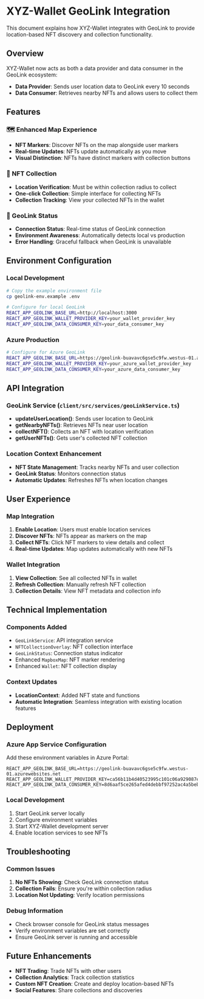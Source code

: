 # XYZ-Wallet GeoLink Integration

This document explains how XYZ-Wallet integrates with GeoLink to provide location-based NFT discovery and collection functionality.

## Overview

XYZ-Wallet now acts as both a data provider and data consumer in the GeoLink ecosystem:

- **Data Provider**: Sends user location data to GeoLink every 10 seconds
- **Data Consumer**: Retrieves nearby NFTs and allows users to collect them

## Features

### 🗺️ Enhanced Map Experience
- **NFT Markers**: Discover NFTs on the map alongside user markers
- **Real-time Updates**: NFTs update automatically as you move
- **Visual Distinction**: NFTs have distinct markers with collection buttons

### 🎯 NFT Collection
- **Location Verification**: Must be within collection radius to collect
- **One-click Collection**: Simple interface for collecting NFTs
- **Collection Tracking**: View your collected NFTs in the wallet

### 🔗 GeoLink Status
- **Connection Status**: Real-time status of GeoLink connection
- **Environment Awareness**: Automatically detects local vs production
- **Error Handling**: Graceful fallback when GeoLink is unavailable

## Environment Configuration

### Local Development
```bash
# Copy the example environment file
cp geolink-env.example .env

# Configure for local GeoLink
REACT_APP_GEOLINK_BASE_URL=http://localhost:3000
REACT_APP_GEOLINK_WALLET_PROVIDER_KEY=your_wallet_provider_key
REACT_APP_GEOLINK_DATA_CONSUMER_KEY=your_data_consumer_key
```

### Azure Production
```bash
# Configure for Azure GeoLink
REACT_APP_GEOLINK_BASE_URL=https://geolink-buavavc6gse5c9fw.westus-01.azurewebsites.net
REACT_APP_GEOLINK_WALLET_PROVIDER_KEY=your_azure_wallet_provider_key
REACT_APP_GEOLINK_DATA_CONSUMER_KEY=your_azure_data_consumer_key
```

## API Integration

### GeoLink Service (`client/src/services/geoLinkService.ts`)
- **updateUserLocation()**: Sends user location to GeoLink
- **getNearbyNFTs()**: Retrieves NFTs near user location
- **collectNFT()**: Collects an NFT with location verification
- **getUserNFTs()**: Gets user's collected NFT collection

### Location Context Enhancement
- **NFT State Management**: Tracks nearby NFTs and user collection
- **GeoLink Status**: Monitors connection status
- **Automatic Updates**: Refreshes NFTs when location changes

## User Experience

### Map Integration
1. **Enable Location**: Users must enable location services
2. **Discover NFTs**: NFTs appear as markers on the map
3. **Collect NFTs**: Click NFT markers to view details and collect
4. **Real-time Updates**: Map updates automatically with new NFTs

### Wallet Integration
1. **View Collection**: See all collected NFTs in wallet
2. **Refresh Collection**: Manually refresh NFT collection
3. **Collection Details**: View NFT metadata and collection info

## Technical Implementation

### Components Added
- `GeoLinkService`: API integration service
- `NFTCollectionOverlay`: NFT collection interface
- `GeoLinkStatus`: Connection status indicator
- Enhanced `MapboxMap`: NFT marker rendering
- Enhanced `Wallet`: NFT collection display

### Context Updates
- **LocationContext**: Added NFT state and functions
- **Automatic Integration**: Seamless integration with existing location features

## Deployment

### Azure App Service Configuration
Add these environment variables in Azure Portal:

```
REACT_APP_GEOLINK_BASE_URL=https://geolink-buavavc6gse5c9fw.westus-01.azurewebsites.net
REACT_APP_GEOLINK_WALLET_PROVIDER_KEY=ca56b11b4d40523995c101c06a929087e7e55f2811b8e698ddf5a0a7c8177d29
REACT_APP_GEOLINK_DATA_CONSUMER_KEY=8d6aaf5ce265afed4debbf97252ac4a5beb0853c63573d555617865a413af050
```

### Local Development
1. Start GeoLink server locally
2. Configure environment variables
3. Start XYZ-Wallet development server
4. Enable location services to see NFTs

## Troubleshooting

### Common Issues
1. **No NFTs Showing**: Check GeoLink connection status
2. **Collection Fails**: Ensure you're within collection radius
3. **Location Not Updating**: Verify location permissions

### Debug Information
- Check browser console for GeoLink status messages
- Verify environment variables are set correctly
- Ensure GeoLink server is running and accessible

## Future Enhancements

- **NFT Trading**: Trade NFTs with other users
- **Collection Analytics**: Track collection statistics
- **Custom NFT Creation**: Create and deploy location-based NFTs
- **Social Features**: Share collections and discoveries
